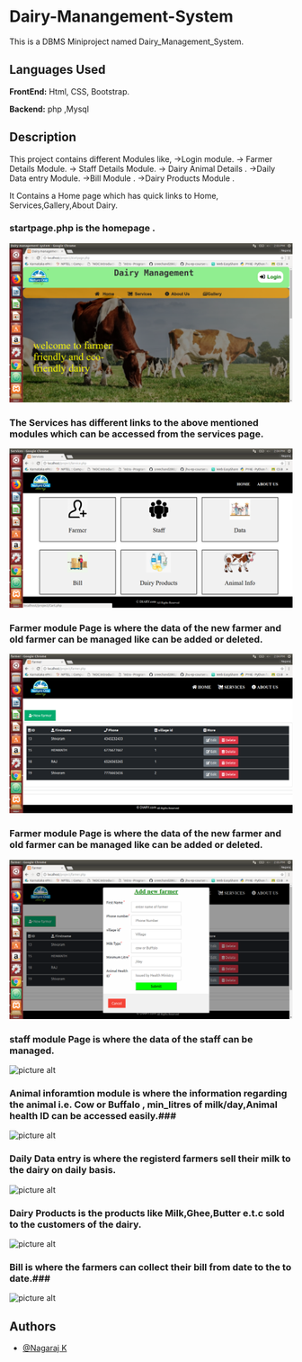 
# Dairy-Manangement-System
This is a DBMS Miniproject named Dairy_Management_System.
## Languages Used

**FrontEnd:** Html, CSS, Bootstrap.

**Backend:**  php ,Mysql


## Description
This project contains different Modules like, 
->Login module. 
-> Farmer Details Module. 
-> Staff Details Module. 
-> Dairy Animal Details . 
->Daily Data entry Module. 
->Bill Module . 
->Dairy Products Module .

It Contains a Home page which has quick links to Home, Services,Gallery,About Dairy.

### startpage.php is the homepage . ###
![Home Page](Screen_shots/startpage.png "Home Page")

### The Services has different links to the above mentioned modules which can be accessed from the services page. ###
![services page](Screen_shots/services.png)

### Farmer module Page is where the data of the new farmer and old farmer can be managed like can be added or deleted. ###
![](Screen_shots/Farmer.png)


### Farmer module Page is where the data of the new farmer and old farmer can be managed like can be added or deleted. ###
![picture alt](Screen_shots/farmer-1.png)


### staff module Page is where the data of the staff can be managed. ###
![picture alt](http://via.placeholder.com/200x150 "Title is optional")

### Animal inforamtion module is where the information regarding the animal i.e. Cow or Buffalo , min_litres of milk/day,Animal health ID can be accessed easily.### 
![picture alt](http://via.placeholder.com/200x150 "Title is optional")

### Daily Data entry is where the registerd farmers sell their milk to the dairy on daily basis. ###
![picture alt](http://via.placeholder.com/200x150 "Title is optional")

### Dairy Products is the products like Milk,Ghee,Butter e.t.c sold to the customers of the dairy. ###
![picture alt](http://via.placeholder.com/200x150 "Title is optional")

### Bill is where the farmers can collect their bill from date to the to date.###
![picture alt](http://via.placeholder.com/200x150 "Title is optional")







## Authors

- [@Nagaraj K](https://github.com/NAGARAJ08)


